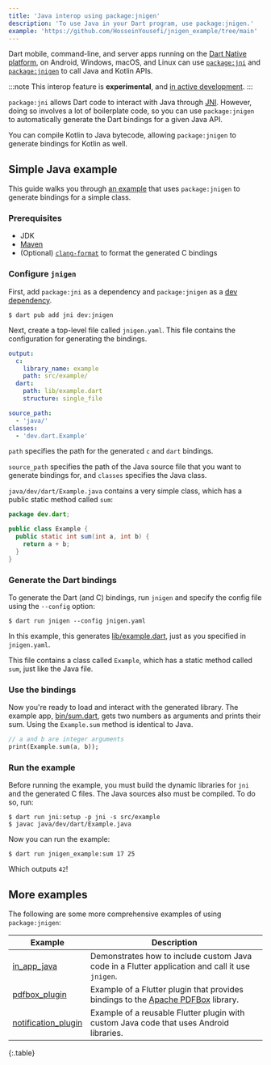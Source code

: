 ```yaml
---
title: 'Java interop using package:jnigen'
description: 'To use Java in your Dart program, use package:jnigen.'
example: 'https://github.com/HosseinYousefi/jnigen_example/tree/main'
---
```


Dart mobile, command-line, and server apps
running on the [Dart Native platform](/overview#platform), on
Android, Windows, macOS, and Linux can use [`package:jni`][jni-pkg]
and [`package:jnigen`][jnigen-pkg]
to call Java and Kotlin APIs.

:::note
This interop feature is **experimental**,
and [in active development]({{site.repo.dart.sdk}}/issues/49674).
:::

`package:jni` allows Dart code to interact
with Java through [JNI][jnidoc].
However, doing so involves a lot of boilerplate code,
so you can use `package:jnigen` to automatically generate
the Dart bindings for a given Java API.

You can compile Kotlin to Java bytecode, allowing `package:jnigen`
to generate bindings for Kotlin as well.

[jni-pkg]: {{site.pub-pkg}}/jni
[jnigen-pkg]: {{site.pub-pkg}}/jnigen
[jnidoc]: https://docs.oracle.com/en/java/javase/17/docs/specs/jni/index.html

## Simple Java example

This guide walks you through [an example]({{example}})
that uses `package:jnigen` to generate bindings for a simple class.

### Prerequisites

- JDK
- [Maven][]
- (Optional) [`clang-format`][] to format the generated C bindings

[Maven]: https://maven.apache.org/
[`clang-format`]: https://clang.llvm.org/docs/ClangFormat.html

### Configure `jnigen`

First, add `package:jni` as a dependency and
`package:jnigen` as a [dev dependency][].

```console
$ dart pub add jni dev:jnigen
```

Next, create a top-level file called `jnigen.yaml`. 
This file contains the configuration for generating the bindings.

```yaml
output:
  c:
    library_name: example
    path: src/example/
  dart:
    path: lib/example.dart
    structure: single_file

source_path:
  - 'java/'
classes:
  - 'dev.dart.Example'
```

`path` specifies the path for the generated `c` and `dart` bindings.

`source_path` specifies the path of the Java source file that
you want to generate bindings for, 
and `classes` specifies the Java class.

`java/dev/dart/Example.java` contains a very simple class, which
has a public static method called `sum`:

```java
package dev.dart;

public class Example {
  public static int sum(int a, int b) {
    return a + b;
  }
}
```

### Generate the Dart bindings

To generate the Dart (and C) bindings, run `jnigen` and
specify the config file using the `--config` option:

```console
$ dart run jnigen --config jnigen.yaml
```

In this example, this generates
[lib/example.dart]({{example}}/lib/example.dart), just
as you specified in `jnigen.yaml`.

This file contains a class called `Example`, 
which has a static method called `sum`, 
just like the Java file.

### Use the bindings

Now you're ready to load and interact with the generated library.
The example app, [bin/sum.dart]({{example}}/bin/sum.dart), gets 
two numbers as arguments and prints their sum. 
Using the `Example.sum` method is identical to Java.

```dart
// a and b are integer arguments
print(Example.sum(a, b));
```

### Run the example

Before running the example, 
you must build the dynamic libraries for `jni` and the generated C files. 
The Java sources also must be compiled. To do so, run:

```console
$ dart run jni:setup -p jni -s src/example
$ javac java/dev/dart/Example.java
```

Now you can run the example:

```console
$ dart run jnigen_example:sum 17 25
```

Which outputs `42`!

## More examples

The following are some more comprehensive examples of using `package:jnigen`:

| **Example**             | **Description**                                                                                 |
|-------------------------|-------------------------------------------------------------------------------------------------|
| [in_app_java][]         | Demonstrates how to include custom Java code in a Flutter application and call it use `jnigen`. |
| [pdfbox_plugin][]       | Example of a Flutter plugin that provides bindings to the [Apache PDFBox][] library.            |
| [notification_plugin][] | Example of a reusable Flutter plugin with custom Java code that uses Android libraries.         |

{:.table}

[dev dependency]: /tools/pub/dependencies#dev-dependencies
[in_app_java]: {{site.repo.dart.org}}/native/tree/main/pkgs/jnigen/example/in_app_java
[notification_plugin]: {{site.repo.dart.org}}/native/tree/main/pkgs/jnigen/example/notification_plugin
[pdfbox_plugin]: {{site.repo.dart.org}}/native/tree/main/pkgs/jnigen/example/pdfbox_plugin
[Apache PDFBox]: https://pdfbox.apache.org/
